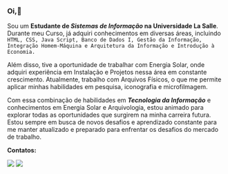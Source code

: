 ### Oi,👋
Sou um **Estudante de _Sistemas de Informação_ na Universidade La Salle**. Durante meu Curso, já adquiri conhecimentos em diversas áreas, incluindo `HTML, CSS, Java Script, Banco de Dados I, Gestão da Informação, Integração Homem-Máquina e Arquitetura da Informação e Introdução à Economia.`

Além disso, tive a oportunidade de trabalhar com Energia Solar, onde adquiri experiência em Instalação e Projetos nessa área em constante crescimento. Atualmente, trabalho com Arquivos Físicos, o que me permite aplicar minhas habilidades em pesquisa, iconografia e microfilmagem.

Com essa combinação de habilidades em ***Tecnologia da Informação*** e conhecimentos em Energia Solar e Arquivologia, estou animado para explorar todas as oportunidades que surgirem na minha carreira futura. Estou sempre em busca de novos desafios e aprendizado constante para me manter atualizado e preparado para enfrentar os desafios do mercado de trabalho.


**Contatos:** 
<div><a href = "mailto:danielcosta@soulasalle.com.br"><img src="https://img.shields.io/badge/Gmail-D14836?style=for-the-badge&logo=gmail&logoColor=white" target="_blank"></a>
<a href="https://www.linkedin.com/in/linkedin.com/in/daniel-costa-4a3b04b2" target="_blank"><img src="https://img.shields.io/badge/-LinkedIn-%230077B5?style=for-the-badge&logo=linkedin&logoColor=white" target="_blank"></a>
</div>
